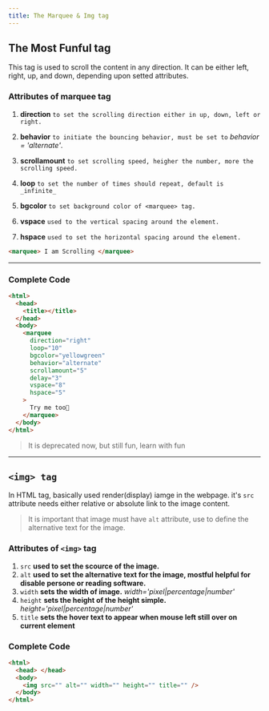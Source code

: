 ```yaml
---
title: The Marquee & Img tag
---
```


## The Most Funful tag

This tag is used to scroll the content in any direction. It can be either left, right, up, and down, depending upon setted attributes.

### Attributes of marquee tag

1. **direction** `to set the scrolling direction either in up, down, left or right.`
2. **behavior** `to initiate the bouncing behavior, must be set to` _behavior = 'alternate'_.
3. **scrollamount** `to set scrolling speed, heigher the number, more the scrolling speed.`

4. **loop** `to set the number of times should repeat, default is _infinite_`

5. **bgcolor** `to set background color of <marquee> tag.`

6. **vspace** `used to the vertical spacing around the element.`

7. **hspace** `used to set the horizontal spacing around the element.`

```html
<marquee> I am Scrolling </marquee>
```

---

### Complete Code

```html
<html>
  <head>
    <title></title>
  </head>
  <body>
    <marquee
      direction="right"
      loop="10"
      bgcolor="yellowgreen"
      behavior="alternate"
      scrollamount="5"
      delay="3"
      vspace="8"
      hspace="5"
    >
      Try me too🚀
    </marquee>
  </body>
</html>
```

> It is deprecated now, but still fun, learn with fun

---

## `<img> tag`

In HTML tag, basically used render(display) iamge in the webpage.
it's `src` attribute needs either relative or absolute link to the image content.

> It is important that image must have `alt` attribute, use to define the alternative text for the image.

### Attributes of `<img>` tag

1. `src` **used to set the scource of the image.**
2. `alt` **used to set the alternative text for the image, mostful helpful for disable persone or reading software.**
3. `width` **sets the width of image.**
   _width='pixel|percentage|number'_
4. `height` **sets the height of the height simple.**
   _height='pixel|percentage|number'_
5. `title` **sets the hover text to appear when mouse left still over on current element**

### Complete Code

```html
<html>
  <head> </head>
  <body>
    <img src="" alt="" width="" height="" title="" />
  </body>
</html>
```
